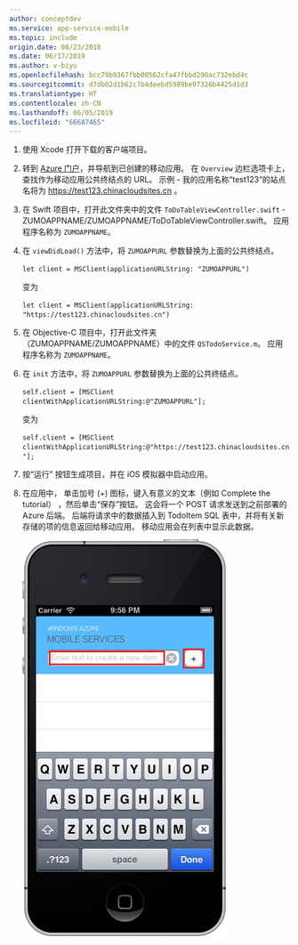 ```yaml
---
author: conceptdev
ms.service: app-service-mobile
ms.topic: include
origin.date: 08/23/2018
ms.date: 06/17/2019
ms.author: v-biyu
ms.openlocfilehash: bcc79b9367fbb00562cfa47fbbd290ac732ebd4c
ms.sourcegitcommit: d7db02d1b62c7b4deebd5989be97326b4425d1d3
ms.translationtype: HT
ms.contentlocale: zh-CN
ms.lasthandoff: 06/05/2019
ms.locfileid: "66687465"
---
```

1. 使用 Xcode 打开下载的客户端项目。

2. 转到 [Azure 门户](https://portal.azure.cn/)，并导航到已创建的移动应用。 在 `Overview` 边栏选项卡上，查找作为移动应用公共终结点的 URL。 示例 - 我的应用名称“test123”的站点名将为 https://test123.chinacloudsites.cn 。

3. 在 Swift 项目中，打开此文件夹中的文件 `ToDoTableViewController.swift` - ZUMOAPPNAME/ZUMOAPPNAME/ToDoTableViewController.swift。 应用程序名称为 `ZUMOAPPNAME`。

4. 在 `viewDidLoad()` 方法中，将 `ZUMOAPPURL` 参数替换为上面的公共终结点。

    `let client = MSClient(applicationURLString: "ZUMOAPPURL")`

    变为
    
    `let client = MSClient(applicationURLString: "https://test123.chinacloudsites.cn")`
    
5. 在 Objective-C 项目中，打开此文件夹（ZUMOAPPNAME/ZUMOAPPNAME）中的文件 `QSTodoService.m`。 应用程序名称为 `ZUMOAPPNAME`。

6. 在 `init` 方法中，将 `ZUMOAPPURL` 参数替换为上面的公共终结点。

    `self.client = [MSClient clientWithApplicationURLString:@"ZUMOAPPURL"];`

    变为
    
    `self.client = [MSClient clientWithApplicationURLString:@"https://test123.chinacloudsites.cn"];`

7. 按“运行”  按钮生成项目，并在 iOS 模拟器中启动应用。

8. 在应用中，  单击加号 (+) 图标，键入有意义的文本（例如 Complete the tutorial）  ，然后单击“保存”按钮。 这会将一个 POST 请求发送到之前部署的 Azure 后端。 后端将请求中的数据插入到 TodoItem SQL 表中，并将有关新存储的项的信息返回给移动应用。 移动应用会在列表中显示此数据。

   ![在 iOS 上运行的快速启动应用](./media/app-service-mobile-ios-quickstart/mobile-quickstart-startup-ios.png)

[Azure portal]: https://portal.azure.cn/
